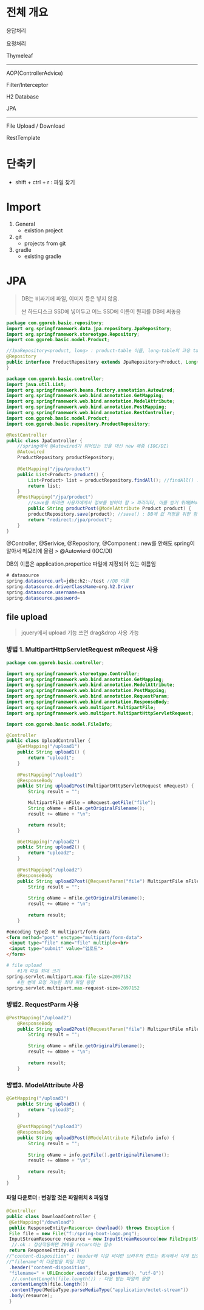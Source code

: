 # 전체 개요

응답처리

요청처리

Thymeleaf

___

AOP(ControllerAdvice)

Filter/Interceptor

H2 Database

JPA

___

File Upload / Download

RestTemplate



# 단축키

- shift + ctrl + r : 파일 찾기

# Import

1. General
   - existion project
2. git
   - projects from git
3. gradle
   - existing gradle

# JPA

> DB는 비싸기에 파일, 이미지 등은 넣지 않음.
>
> 싼 하드디스크  SSD에 넣어두고 어느 SSD에 이름이 뭔지를 DB에 써놓음

```java
package com.ggoreb.basic.repository;
import org.springframework.data.jpa.repository.JpaRepository;
import org.springframework.stereotype.Repository;
import com.ggoreb.basic.model.Product;

//JpaRepository<product, long> : product-table 이름, long-table의 고유 tag
@Repository
public interface ProductRepository extends JpaRepository<Product, Long>{
}
```

```java
package com.ggoreb.basic.controller;
import java.util.List;
import org.springframework.beans.factory.annotation.Autowired;
import org.springframework.web.bind.annotation.GetMapping;
import org.springframework.web.bind.annotation.ModelAttribute;
import org.springframework.web.bind.annotation.PostMapping;
import org.springframework.web.bind.annotation.RestController;
import com.ggoreb.basic.model.Product;
import com.ggoreb.basic.repository.ProductRepository;

@RestController
public class JpaController {
    //spring에서 @Autowired가 되어있는 것을 대신 new 해줌 (IOC/DI)
	@Autowired
	ProductRepository productRepository;
    
	@GetMapping("/jpa/product")
	public List<Product> product() {
        List<Product> list = productRepository.findAll(); //findAll() : DB 조회를 위한 함수
        return list;
	}
	@PostMapping("/jpa/product")
    	//save를 하려면 사용자에게서 정보를 받아야 함 > 파라미터, 이를 받기 위해@ModelAttribute 사용
        public String productPost(@ModelAttribute Product product) {
        productRepository.save(product); //save() : DB에 값 저장을 위한 함수
        return "redirect:/jpa/product";
    }
}
```



@Controller, @Serivice, @Repository, @Component : new를 안해도 spring이 알아서 메모리에 올림 > @Autowierd  (IOC/DI)



DB의 이름은 application.propertice 파일에 지정되어 있는 이름임

```java
# datasource
spring.datasource.url=jdbc:h2:~/test //DB 이름
spring.datasource.driverClassName=org.h2.Driver
spring.datasource.username=sa
spring.datasource.password=
```



## file upload

> jquery에서 upload 기능 쓰면 drag&drop 사용 가능

### 방법 1. MultipartHttpServletRequest mRequest 사용

```java
package com.ggoreb.basic.controller;

import org.springframework.stereotype.Controller;
import org.springframework.web.bind.annotation.GetMapping;
import org.springframework.web.bind.annotation.ModelAttribute;
import org.springframework.web.bind.annotation.PostMapping;
import org.springframework.web.bind.annotation.RequestParam;
import org.springframework.web.bind.annotation.ResponseBody;
import org.springframework.web.multipart.MultipartFile;
import org.springframework.web.multipart.MultipartHttpServletRequest;

import com.ggoreb.basic.model.FileInfo;

@Controller
public class UploadController {
	@GetMapping("/upload1")
	public String upload1() {
		return "upload1";
	}
	
	@PostMapping("/upload1")
	@ResponseBody
	public String upload1Post(MultipartHttpServletRequest mRequest) {
		String result = "";

		MultipartFile mFile = mRequest.getFile("file");
		String oName = mFile.getOriginalFilename();
		result += oName + "\n";

		return result;
	}

	@GetMapping("/upload2")
	public String upload2() {
		return "upload2";
	}
	
	@PostMapping("/upload2")
	@ResponseBody
	public String upload2Post(@RequestParam("file") MultipartFile mFile) {
		String result = "";
		
		String oName = mFile.getOriginalFilename();
		result += oName + "\n";
		
		return result;
	}
```

```html
#encoding type은 꼭 multipart/form-data
<form method="post" enctype="multipart/form-data">
 <input type="file" name="file" multiple><br>
 <input type="submit" value="업로드">
</form>
```

```python
# file upload
	#1개 파일 최대 크기
spring.servlet.multipart.max-file-size=2097152 
	#한 번에 요청 가능한 최대 파일 용량
spring.servlet.multipart.max-request-size=2097152 
```

### 방법2. RequestParm 사용

```java
@PostMapping("/upload2")
	@ResponseBody
	public String upload2Post(@RequestParam("file") MultipartFile mFile) {
		String result = "";
		
		String oName = mFile.getOriginalFilename();
		result += oName + "\n";
		
		return result;
	}
```

### 방법3. ModelAttribute 사용

```java
@GetMapping("/upload3")
	public String upload3() {
		return "upload3";
	}
	
	@PostMapping("/upload3")
	@ResponseBody
	public String upload3Post(@ModelAttribute FileInfo info) {
		String result = "";
		
		String oName = info.getFile().getOriginalFilename();
		result += oName + "\n";
		
		return result;
	}
}

```



#### 파일 다운로더 : 변경할 것은 파일위치 & 파일명

```java
@Controller
public class DownloadController {
 @GetMapping("/download")
 public ResponseEntity<Resource> download() throws Exception {
 File file = new File("f:/spring-boot-logo.png");
 InputStreamResource resource = new InputStreamResource(new FileInputStream(file));
  //.ok : 정상작동하면 200을 return하는 함수
 return ResponseEntity.ok()
//"content-disposition" : header에 이걸 써야만 브라우저 만드는 회사에서 이게 있으면 파일을 다운로드 하도록 만들어 놓음. 글로벌 규칙
//"filename"이 다운받을 파일 지정
 .header("content-disposition",  
 "filename=" + URLEncoder.encode(file.getName(), "utf-8"))
  //.contentLength(file.length()) : 다운 받는 파일의 용량
 .contentLength(file.length())
 .contentType(MediaType.parseMediaType("application/octet-stream"))
 .body(resource);
 }
```

